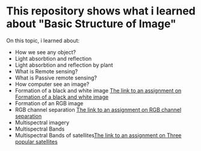 # This repository shows what i learned about "Basic Structure of Image"
On this topic, i learned about:


*   How we see any object?
*   Light absorbtion and reflection
*   Light absorbtion and reflection by plant
*   What is Remote sensing?
*   What is Passive remote sensing?
*   How computer see an image?
*   Formation of a black and white image
[The link to an assignment on Formation of a black and white image](https://github.com/Ashik-Abdullah-Chowdhury/Basic-GEE-Practice/blob/main/gray-image.png)
*   Formation of an RGB image
*   RGB channel separation
[The link to an assignment on RGB channel separation](https://github.com/Ashik-Abdullah-Chowdhury/Basic-GEE-Practice/blob/main/separated_R_G_B.png)
*   Multispectral imagery
*   Multispectral Bands
*   Multispectral Bands of satellites[The link to an assignment on Three popular satellites](https://github.com/Ashik-Abdullah-Chowdhury/Basic-GEE-Practice/blob/main/Satellite.pdf)
